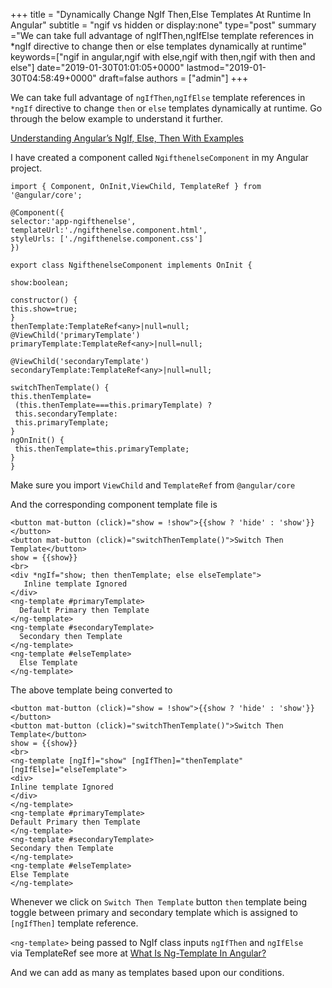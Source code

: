 +++
title = "Dynamically Change NgIf Then,Else Templates At Runtime In Angular"
subtitle = "ngif vs hidden or display:none"
type="post"
summary ="We can take full advantage of ngIfThen,ngIfElse template references in *ngIf directive to change then or else templates dynamically at runtime"
keywords=["ngif in angular,ngif with else,ngif with then,ngif with then and else"]
date="2019-01-30T01:01:05+0000"
lastmod="2019-01-30T04:58:49+0000"
draft=false
authors = ["admin"]
+++

We can take full advantage of `ngIfThen`,`ngIfElse` template references in `*ngIf` directive to change `then` or `else` templates dynamically at runtime. Go through the below example to understand it further.

<a href="https://www.angularjswiki.com/angular/understanding-angulars-ngif-else-then-with-examples/" target="_blank">Understanding Angular’s NgIf, Else, Then With Examples</a>

I have created a component called `NgifthenelseComponent` in my Angular project.

```
import { Component, OnInit,ViewChild, TemplateRef } from '@angular/core';

@Component({
selector:'app-ngifthenelse',
templateUrl:'./ngifthenelse.component.html',
styleUrls: ['./ngifthenelse.component.css']
})

export class NgifthenelseComponent implements OnInit {

show:boolean;

constructor() {
this.show=true;
}
thenTemplate:TemplateRef<any>|null=null;
@ViewChild('primaryTemplate')
primaryTemplate:TemplateRef<any>|null=null;

@ViewChild('secondaryTemplate')
secondaryTemplate:TemplateRef<any>|null=null;

switchThenTemplate() {
this.thenTemplate= 
 (this.thenTemplate===this.primaryTemplate) ?
 this.secondaryTemplate:
 this.primaryTemplate;
}
ngOnInit() {
 this.thenTemplate=this.primaryTemplate;
}
}
```

Make sure you import `ViewChild` and `TemplateRef` from `@angular/core`

And the corresponding component template file is

```
<button mat-button (click)="show = !show">{{show ? 'hide' : 'show'}}</button>
<button mat-button (click)="switchThenTemplate()">Switch Then Template</button>
show = {{show}}
<br>
<div *ngIf="show; then thenTemplate; else elseTemplate">
   Inline template Ignored
</div>
<ng-template #primaryTemplate>
  Default Primary then Template
</ng-template>
<ng-template #secondaryTemplate>
  Secondary then Template
</ng-template>
<ng-template #elseTemplate>
  Else Template
</ng-template>
```  
The above template being converted to

```
<button mat-button (click)="show = !show">{{show ? 'hide' : 'show'}}</button>
<button mat-button (click)="switchThenTemplate()">Switch Then Template</button>
show = {{show}}
<br>
<ng-template [ngIf]="show" [ngIfThen]="thenTemplate" [ngIfElse]="elseTemplate">
<div>
Inline template Ignored
</div>
</ng-template>
<ng-template #primaryTemplate>
Default Primary then Template
</ng-template>
<ng-template #secondaryTemplate>
Secondary then Template
</ng-template>
<ng-template #elseTemplate>
Else Template
</ng-template>
```
Whenever we click on `Switch Then Template` button `then` template being toggle between primary and secondary template which is assigned to `[ngIfThen]` template reference.

`<ng-template>` being passed to NgIf class inputs `ngIfThen` and `ngIfElse` via TemplateRef see more at <a href="https://www.angularjswiki.com/angular/what-is-ng-template-in-angular/" target="_blank">What Is Ng-Template In Angular?</a>

And we can add as many as templates based upon our conditions.
